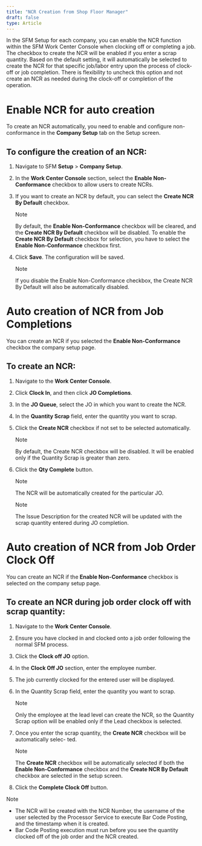 ```yaml
---
title: "NCR Creation from Shop Floor Manager"
draft: false
type: Article 
---
```


In the SFM Setup for each company, you can enable the NCR function within the SFM Work Center Console when clocking off or completing a job. The checkbox to create the NCR will be enabled if you enter a scrap quantity. Based on the default setting, it will automatically be selected to create the NCR for that specific job/labor entry upon the process of clock-off or job completion. There is flexibility to uncheck this option and not create an NCR as needed during the clock-off or completion of the operation.

# Enable NCR for auto creation

To create an NCR automatically, you need to enable and configure non-conformance in the **Company Setup** tab on the Setup screen.

## To configure the creation of an NCR:

1.  Navigate to SFM **Setup** > **Company Setup**.
2.  In the **Work Center Console** section, select the **Enable Non-Conformance** checkbox to allow users to create NCRs.
3.  If you want to create an NCR by default, you can select the **Create NCR By Default** checkbox.

    >[!Note]
    > By default, the **Enable Non-Conformance** checkbox will be cleared, and the **Create NCR By Default** checkbox will be disabled. To enable the **Create NCR By Default** checkbox for selection, you have to select the **Enable Non-Conformance** checkbox first.

1.  Click **Save**. The configuration will be saved.
    >[!Note]
    >If you disable the Enable Non-Conformance checkbox, the Create NCR By Default will also be automatically disabled.

# Auto creation of NCR from Job Completions

You can create an NCR if you selected the **Enable Non-Conformance** checkbox the company setup page.

## To create an NCR:

1.  Navigate to the **Work Center Console**.
2.  Click **Clock In**, and then click **JO Completions**.
3.  In the **JO Queue**, select the JO in which you want to create the NCR.
4.  In the **Quantity Scrap** field, enter the quantity you want to scrap.
5.  Click the **Create NCR** checkbox if not set to be selected automatically.

    >[!Note]
    >By default, the Create NCR checkbox will be disabled. It will be enabled only if the Quantity Scrap is greater than zero.

6.  Click the **Qty Complete** button.

    >[!Note]
    >The NCR will be automatically created for the particular JO.
    
    >[!Note]
    >The Issue Description for the created NCR will be updated with the scrap quantity entered during JO completion.
# Auto creation of NCR from Job Order Clock Off

You can create an NCR if the **Enable Non-Conformance** checkbox is selected on the company setup page.

## To create an NCR during job order clock off with scrap quantity:

1.  Navigate to the **Work Center Console**.
2.  Ensure you have clocked in and clocked onto a job order following the normal SFM process.
3.  Click the **Clock off JO** option.
4.  In the **Clock Off JO** section, enter the employee number.
5.  The job currently clocked for the entered user will be displayed.
6.  In the Quantity Scrap field, enter the quantity you want to scrap.

    >[!Note]
    >Only the employee at the lead level can create the NCR, so the Quantity Scrap option will be enabled only if the Lead checkbox is selected.

1.  Once you enter the scrap quantity, the **Create NCR** checkbox will be automatically selec- ted.

    >[!Note]
    > The **Create NCR** checkbox will be automatically selected if both the **Enable Non-Conformance** checkbox and the **Create NCR By Default** checkbox are selected in the setup screen.

1.  Click the **Complete Clock Off** button.

>[!Note]
>-   The NCR will be created with the NCR Number, the username of the user selected by the Processor Service to execute Bar Code Posting, and the timestamp when it is created. <li> Bar Code Posting execution must run before you see the quantity clocked off of the job order and the NCR created.